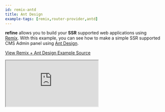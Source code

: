 ```yaml
---
id: remix-antd
title: Ant Design
example-tags: [remix,router-provider,antd]
---
```


**refine** allows you to build your **SSR** supported web applications using [Remix](https://remix.run/). With this example, you can see how to make a simple SSR supported CMS Admin panel using [Ant Design](https://ant.design/).


[View Remix + Ant Design Example Source](https://github.com/refinedev/refine/tree/master/examples/remix-antd)

<iframe loading="lazy" src="https://stackblitz.com/github/refinedev/refine/tree/master/examples/remix-antd/?embed=1&view=preview&theme=dark&preset=node&ctl=1"
style={{width: "100%", height:"80vh", border: "0px", borderRadius: "8px", overflow:"hidden"}}
    title="refine-remix-antd-example"
></iframe>
